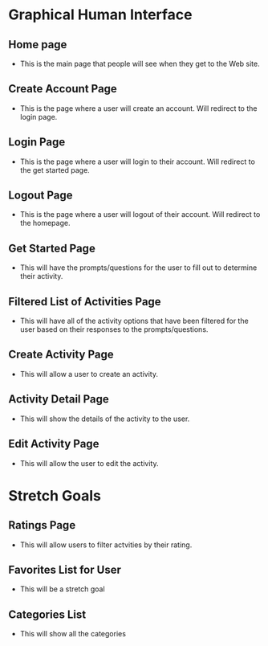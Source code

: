 # Graphical Human Interface

## Home page

* This is the main page that people will see when they
get to the Web site.

## Create Account Page

* This is the page where a user will create an account. Will redirect to the login page.

## Login Page

* This is the page where a user will login to their account. Will redirect to the get started page.

## Logout Page

* This is the page where a user will logout of their account. Will redirect to the homepage.

## Get Started Page

* This will have the prompts/questions for the user to fill out to determine their activity.

## Filtered List of Activities Page

* This will have all of the activity options that have been filtered for the user based on their responses to the prompts/questions.

## Create Activity Page

* This will allow a user to create an activity.

## Activity Detail Page

* This will show the details of the activity to the user.

## Edit Activity Page

* This will allow the user to edit the activity.

# Stretch Goals

## Ratings Page
* This will allow users to filter actvities by their rating.

## Favorites List for User
* This will be a stretch goal

## Categories List
* This will show all the categories